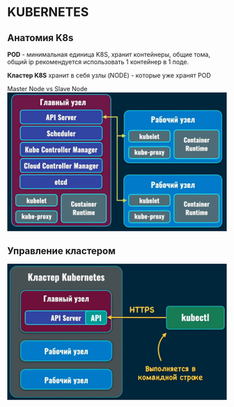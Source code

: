 # KUBERNETES
## Анатомия K8s
__POD__ - минимальная единица K8S, хранит контейнеры, общие тома, общий ip
рекомендуется использовать 1 контейнер в 1 поде.

__Кластер K8S__ хранит в себя узлы (NODE) - которые уже хранят POD

Master Node vs Slave Node
![Image alt](https://github.com/EvgeniyDobro/TestLearn/raw/main/pic/k8s.jpg)

## Управление кластером
![Image alt](https://github.com/EvgeniyDobro/TestLearn/raw/main/pic/k8s-cluster-control.jpg)
